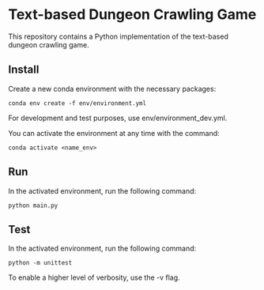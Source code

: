 # Text-based Dungeon Crawling Game

This repository contains a Python implementation of the text-based dungeon crawling game.

## Install

Create a new conda environment with the necessary packages:
```
conda env create -f env/environment.yml
```
For development and test purposes, use env/environment_dev.yml. 

You can activate the environment at any time with the command:
```
conda activate <name_env>
```

## Run

In the activated environment, run the following command:
```
python main.py
```

## Test

In the activated environment, run the following command:
```
python -m unittest
```
To enable a higher level of verbosity, use the -v flag.